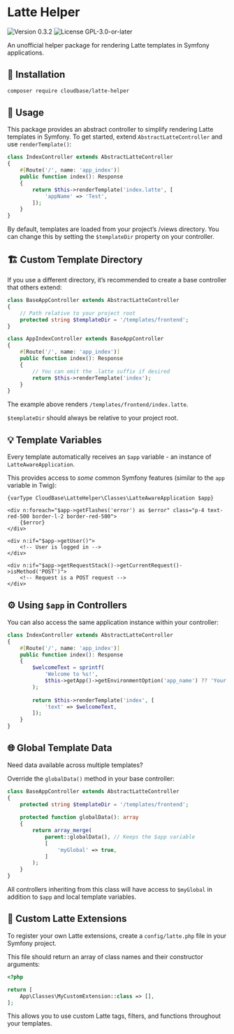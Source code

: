 # Latte Helper

<p>
<!-- Version Badge -->
<img src="https://img.shields.io/badge/Version-0.3.2-blue" alt="Version 0.3.2">
<!-- License Badge -->
<img src="https://img.shields.io/badge/License-GPL--3.0--or--later-40adbc" alt="License GPL-3.0-or-later">
</p>

An unofficial helper package for rendering Latte templates in Symfony applications.

## 🚀 Installation
```bash
composer require cloudbase/latte-helper
```

## 🧩 Usage

This package provides an abstract controller to simplify rendering Latte templates in Symfony. To get started, extend 
`AbstractLatteController` and use `renderTemplate()`:

```php
class IndexController extends AbstractLatteController
{
    #[Route('/', name: 'app_index')]
    public function index(): Response
    {
        return $this->renderTemplate('index.latte', [
            'appName' => 'Test',
        ]);
    }
}
```

By default, templates are loaded from your project’s /views directory. You can change this by setting the `$templateDir` 
property on your controller.

## 🏗️ Custom Template Directory

If you use a different directory, it’s recommended to create a base controller that others extend:

```php
class BaseAppController extends AbstractLatteController
{
    // Path relative to your project root
    protected string $templateDir = '/templates/frontend';
}

class AppIndexController extends BaseAppController
{
    #[Route('/', name: 'app_index')]
    public function index(): Response
    {
        // You can omit the .latte suffix if desired
        return $this->renderTemplate('index');
    }
}
```

The example above renders `/templates/frontend/index.latte`.

`$templateDir` should always be relative to your project root.

## 💡 Template Variables

Every template automatically receives an `$app` variable - an instance of `LatteAwareApplication`.

This provides access to _some_ common Symfony features (similar to the `app` variable in Twig):

```latte
{varType CloudBase\LatteHelper\Classes\LatteAwareApplication $app}

<div n:foreach="$app->getFlashes('error') as $error" class="p-4 text-red-500 border-l-2 border-red-500">
    {$error}
</div>

<div n:if="$app->getUser()">
    <!-- User is logged in -->
</div>

<div n:if="$app->getRequestStack()->getCurrentRequest()->isMethod('POST')">
    <!-- Request is a POST request -->
</div>
```

## ⚙️ Using `$app` in Controllers

You can also access the same application instance within your controller:

```php
class IndexController extends AbstractLatteController
{
    #[Route('/', name: 'app_index')]
    public function index(): Response
    {
        $welcomeText = sprintf(
            'Welcome to %s!',
            $this->getApp()->getEnvironmentOption('app_name') ?? 'Your App'
        );
        
        return $this->renderTemplate('index', [
            'text' => $welcomeText,
        ]);
    }
}

```

## 🌐 Global Template Data

Need data available across multiple templates?

Override the `globalData()` method in your base controller:

```php
class BaseAppController extends AbstractLatteController
{
    protected string $templateDir = '/templates/frontend';
    
    protected function globalData(): array
    {
        return array_merge(
            parent::globalData(), // Keeps the $app variable
            [
                'myGlobal' => true,
            ]
        );
    }
}
```

All controllers inheriting from this class will have access to `$myGlobal` in addition to `$app` and local template 
variables.

## 🧩 Custom Latte Extensions

To register your own Latte extensions, create a `config/latte.php` file in your Symfony project.

This file should return an array of class names and their constructor arguments:

```php
<?php

return [
    App\Classes\MyCustomExtension::class => [],
];
```

This allows you to use custom Latte tags, filters, and functions throughout your templates.